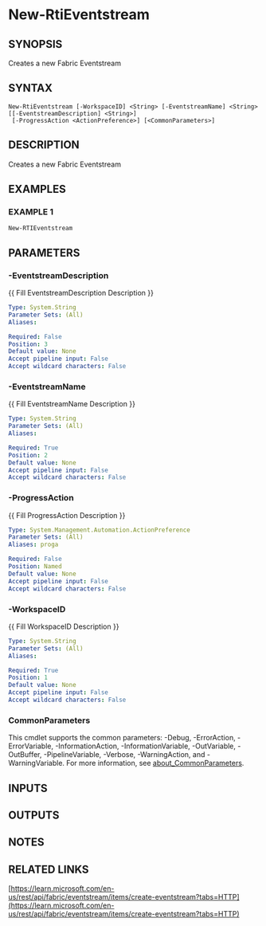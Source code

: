 # New-RtiEventstream

## SYNOPSIS
Creates a new Fabric Eventstream

## SYNTAX

```
New-RtiEventstream [-WorkspaceID] <String> [-EventstreamName] <String> [[-EventstreamDescription] <String>]
 [-ProgressAction <ActionPreference>] [<CommonParameters>]
```

## DESCRIPTION
Creates a new Fabric Eventstream

## EXAMPLES

### EXAMPLE 1
```
New-RTIEventstream
```

## PARAMETERS

### -EventstreamDescription
{{ Fill EventstreamDescription Description }}

```yaml
Type: System.String
Parameter Sets: (All)
Aliases:

Required: False
Position: 3
Default value: None
Accept pipeline input: False
Accept wildcard characters: False
```

### -EventstreamName
{{ Fill EventstreamName Description }}

```yaml
Type: System.String
Parameter Sets: (All)
Aliases:

Required: True
Position: 2
Default value: None
Accept pipeline input: False
Accept wildcard characters: False
```

### -ProgressAction
{{ Fill ProgressAction Description }}

```yaml
Type: System.Management.Automation.ActionPreference
Parameter Sets: (All)
Aliases: proga

Required: False
Position: Named
Default value: None
Accept pipeline input: False
Accept wildcard characters: False
```

### -WorkspaceID
{{ Fill WorkspaceID Description }}

```yaml
Type: System.String
Parameter Sets: (All)
Aliases:

Required: True
Position: 1
Default value: None
Accept pipeline input: False
Accept wildcard characters: False
```

### CommonParameters
This cmdlet supports the common parameters: -Debug, -ErrorAction, -ErrorVariable, -InformationAction, -InformationVariable, -OutVariable, -OutBuffer, -PipelineVariable, -Verbose, -WarningAction, and -WarningVariable. For more information, see [about_CommonParameters](http://go.microsoft.com/fwlink/?LinkID=113216).

## INPUTS

## OUTPUTS

## NOTES

## RELATED LINKS

[https://learn.microsoft.com/en-us/rest/api/fabric/eventstream/items/create-eventstream?tabs=HTTP](https://learn.microsoft.com/en-us/rest/api/fabric/eventstream/items/create-eventstream?tabs=HTTP)

